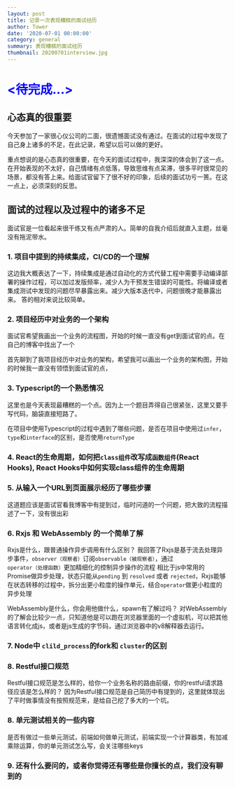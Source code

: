 ```yaml
---
layout: post
title: 记录一次表现糟糕的面试经历
author: Tower
date: '2020-07-01 00:00:00'
category: general
summary: 表现糟糕的面试经历
thumbnail: 20200701interview.jpg
---
```


<h1 style="color: blue"><待完成...></h1>

## 心态真的很重要

今天参加了一家很心仪公司的二面，很遗憾面试没有通过。在面试的过程中发现了自己身上诸多的不足，在此记录，希望以后可以做的更好。

重点想说的是心态真的很重要，在今天的面试过程中，我深深的体会到了这一点。在开始表现的不太好，自己情绪有点低落，导致思维有点呆滞，很多平时很常见的场景，都没有答上来。给面试官留下了很不好的印象，后续的面试功亏一篑。在这一点上，必须深刻的反思。

## 面试的过程以及过程中的诸多不足

面试官是一位看起来很干练又有点严肃的人。简单的自我介绍后就直入主题，丝毫没有拖泥带水。

### 1. 项目中提到的持续集成，CI/CD的一个理解

这边我大概表达了一下，持续集成是通过自动化的方式代替工程中需要手动编译部署的操作过程，可以加过发版频率，减少人为干预发生错误的可能性。将编译或者集成测试中发现的问题尽早暴露出来。减少大版本迭代中，问题很晚才能暴露出来。
答的相对来说比较简单。

### 2. 项目经历中对业务的一个架构

面试官希望我画出一个业务的流程图，开始的时候一直没有get到面试官的点。在自己的博客中找出了一个

首先聊到了我项目经历中对业务的架构，希望我可以画出一个业务的架构图，开始的时候我一直没有领悟到面试官的点，

### 3. Typescript的一个熟悉情况

这里也是今天表现最糟糕的一个点。因为上一个题目弄得自己很紧张，这里又要手写代码，脑袋直接短路了。

在项目中使用Typescript的过程中遇到了哪些问题，是否在项目中使用过`infer`，`type`和`interface`的区别，是否使用`returnType`

### 4. React的生命周期，如何把`class组件`改写成`函数组件`(React Hooks), React Hooks中如何实现class组件的生命周期
 

### 5. 从输入一个URL到页面展示经历了哪些步骤

这道题应该是面试官看我博客中有提到过，临时问道的一个问题，把大致的流程描述了一下，没有很出彩

### 6. Rxjs 和 WebAssembly 的一个简单了解

Rxjs是什么，跟普通操作异步调用有什么区别？
我回答了Rxjs是基于流去处理异步事件，`observer（观察者）`订阅`observable（被观察者）`，通过`operator（处理函数）`更加精细化的控制异步操作的流程
相比于js中常用的Promise做异步处理，状态只能从`pending` 到 `resolved` 或者 `rejected`，Rxjs能够在状态转移的过程中，拆分出更小粒度的操作单元，结合`operator`做更小粒度的异步处理

WebAssembly是什么，你会用他做什么，spawn有了解过吗？
对WebAssembly的了解会比较少一点，只知道他是可以跑在浏览器里面的一个虚拟机，可以把其他语言转化成js，或者是js生成的字节码，通过浏览器中的v8解释器去运行。

### 7. Node中 `clild_process`的fork和 `cluster`的区别

### 8. Restful接口规范

Restful接口规范是怎么样的，给你一个业务名称的路由前缀，你的restful请求路径应该是怎么样的？
因为Restful接口规范是自己简历中有提到的，这里就体现出了平时做事情没有按照规范来，是给自己挖了多大的一个坑。

### 8. 单元测试相关的一些内容

是否有做过一些单元测试，前端如何做单元测试，前端实现一个计算器类，有加减乘除运算，你的单元测试怎么写，会关注哪些keys

### 9. 还有什么要问的，或者你觉得还有哪些是你擅长的点，我们没有聊到的

